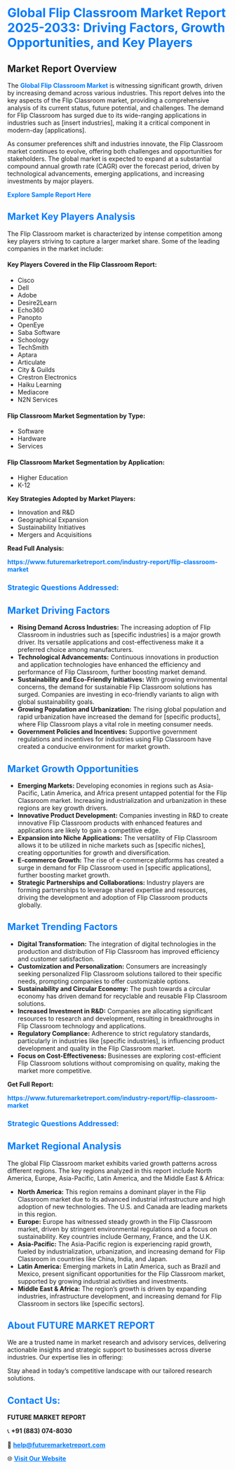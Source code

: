 <h1 style="color: #007BFF;">Global Flip Classroom Market Report 2025-2033: Driving Factors, Growth Opportunities, and Key Players</h1>

<section id="overview">
<h2>Market Report Overview</h2>
<p>The <a href="https://www.futuremarketreport.com/industry-report/flip-classroom-market" style="color: #007BFF; text-decoration: none;"><strong>Global Flip Classroom Market</strong></a> is witnessing significant growth, driven by increasing demand across various industries. This report delves into the key aspects of the Flip Classroom market, providing a comprehensive analysis of its current status, future potential, and challenges. The demand for Flip Classroom has surged due to its wide-ranging applications in industries such as [insert industries], making it a critical component in modern-day [applications].</p>
<p>As consumer preferences shift and industries innovate, the Flip Classroom market continues to evolve, offering both challenges and opportunities for stakeholders. The global market is expected to expand at a substantial compound annual growth rate (CAGR) over the forecast period, driven by technological advancements, emerging applications, and increasing investments by major players.</p>
</section>

<section id="overview">
<p><a href="https://www.futuremarketreport.com/request-sample/reportId=51498" style="color: #007BFF; text-decoration: none;"><strong>Explore Sample Report Here</strong></a></p>
</section>

<section id="key-players">
<h2 style="color: #007BFF;">Market Key Players Analysis</h2>
<p>The Flip Classroom market is characterized by intense competition among key players striving to capture a larger market share. Some of the leading companies in the market include:</p>
<h4>Key Players Covered in the Flip Classroom Report:</h4>
<ul><li>Cisco</li><li>Dell</li><li>Adobe</li><li>Desire2Learn</li><li>Echo360</li><li>Panopto</li><li>OpenEye</li><li>Saba Software</li><li>Schoology</li><li>TechSmith</li><li>Aptara</li><li>Articulate</li><li>City &amp; Guilds</li><li>Crestron Electronics</li><li>Haiku Learning</li><li>Mediacore</li><li>N2N Services</li></ul>
<h4>Flip Classroom Market Segmentation by Type:</h4>
<ul><li>Software</li><li>Hardware</li><li>Services</li></ul>

<h4>Flip Classroom Market Segmentation by Application:</h4>
<ul><li>Higher Education</li><li>K-12</li></ul>
<p><strong>Key Strategies Adopted by Market Players:</strong></p>
<ul>
<li>Innovation and R&D</li>
<li>Geographical Expansion</li>
<li>Sustainability Initiatives</li>
<li>Mergers and Acquisitions</li>
</ul>
</section>

<section>
<p><strong>Read Full Analysis: </strong></p><a href="https://www.futuremarketreport.com/industry-report/flip-classroom-market" style="color: #007BFF; text-decoration: none;"><strong>https://www.futuremarketreport.com/industry-report/flip-classroom-market</strong></a>
<h3 style="color: #007BFF;">Strategic Questions Addressed:</h3>
</section>

<section id="driving-factors">
<h2 style="color: #007BFF;">Market Driving Factors</h2>
<ul>
<li><strong>Rising Demand Across Industries:</strong> The increasing adoption of Flip Classroom in industries such as [specific industries] is a major growth driver. Its versatile applications and cost-effectiveness make it a preferred choice among manufacturers.</li>
<li><strong>Technological Advancements:</strong> Continuous innovations in production and application technologies have enhanced the efficiency and performance of Flip Classroom, further boosting market demand.</li>
<li><strong>Sustainability and Eco-Friendly Initiatives:</strong> With growing environmental concerns, the demand for sustainable Flip Classroom solutions has surged. Companies are investing in eco-friendly variants to align with global sustainability goals.</li>
<li><strong>Growing Population and Urbanization:</strong> The rising global population and rapid urbanization have increased the demand for [specific products], where Flip Classroom plays a vital role in meeting consumer needs.</li>
<li><strong>Government Policies and Incentives:</strong> Supportive government regulations and incentives for industries using Flip Classroom have created a conducive environment for market growth.</li>
</ul>
</section>

<section id="growth-opportunities">
<h2 style="color: #007BFF;">Market Growth Opportunities</h2>
<ul>
<li><strong>Emerging Markets:</strong> Developing economies in regions such as Asia-Pacific, Latin America, and Africa present untapped potential for the Flip Classroom market. Increasing industrialization and urbanization in these regions are key growth drivers.</li>
<li><strong>Innovative Product Development:</strong> Companies investing in R&D to create innovative Flip Classroom products with enhanced features and applications are likely to gain a competitive edge.</li>
<li><strong>Expansion into Niche Applications:</strong> The versatility of Flip Classroom allows it to be utilized in niche markets such as [specific niches], creating opportunities for growth and diversification.</li>
<li><strong>E-commerce Growth:</strong> The rise of e-commerce platforms has created a surge in demand for Flip Classroom used in [specific applications], further boosting market growth.</li>
<li><strong>Strategic Partnerships and Collaborations:</strong> Industry players are forming partnerships to leverage shared expertise and resources, driving the development and adoption of Flip Classroom products globally.</li>
</ul>
</section>

<section id="trending-factors">
<h2 style="color: #007BFF;">Market Trending Factors</h2>
<ul>
<li><strong>Digital Transformation:</strong> The integration of digital technologies in the production and distribution of Flip Classroom has improved efficiency and customer satisfaction.</li>
<li><strong>Customization and Personalization:</strong> Consumers are increasingly seeking personalized Flip Classroom solutions tailored to their specific needs, prompting companies to offer customizable options.</li>
<li><strong>Sustainability and Circular Economy:</strong> The push towards a circular economy has driven demand for recyclable and reusable Flip Classroom solutions.</li>
<li><strong>Increased Investment in R&D:</strong> Companies are allocating significant resources to research and development, resulting in breakthroughs in Flip Classroom technology and applications.</li>
<li><strong>Regulatory Compliance:</strong> Adherence to strict regulatory standards, particularly in industries like [specific industries], is influencing product development and quality in the Flip Classroom market.</li>
<li><strong>Focus on Cost-Effectiveness:</strong> Businesses are exploring cost-efficient Flip Classroom solutions without compromising on quality, making the market more competitive.</li>
</ul>
</section>

<section>
<p><strong>Get Full Report: </strong></p><a href="https://www.futuremarketreport.com/industry-report/flip-classroom-market" style="color: #007BFF; text-decoration: none;"><strong>https://www.futuremarketreport.com/industry-report/flip-classroom-market</strong></a>
<h3 style="color: #007BFF;">Strategic Questions Addressed:</h3>
</section>


<section id="regional-analysis">
<h2 style="color: #007BFF;">Market Regional Analysis</h2>
<p>The global Flip Classroom market exhibits varied growth patterns across different regions. The key regions analyzed in this report include North America, Europe, Asia-Pacific, Latin America, and the Middle East & Africa:</p>
<ul>
<li><strong>North America:</strong> This region remains a dominant player in the Flip Classroom market due to its advanced industrial infrastructure and high adoption of new technologies. The U.S. and Canada are leading markets in this region.</li>
<li><strong>Europe:</strong> Europe has witnessed steady growth in the Flip Classroom market, driven by stringent environmental regulations and a focus on sustainability. Key countries include Germany, France, and the U.K.</li>
<li><strong>Asia-Pacific:</strong> The Asia-Pacific region is experiencing rapid growth, fueled by industrialization, urbanization, and increasing demand for Flip Classroom in countries like China, India, and Japan.</li>
<li><strong>Latin America:</strong> Emerging markets in Latin America, such as Brazil and Mexico, present significant opportunities for the Flip Classroom market, supported by growing industrial activities and investments.</li>
<li><strong>Middle East & Africa:</strong> The region’s growth is driven by expanding industries, infrastructure development, and increasing demand for Flip Classroom in sectors like [specific sectors].</li>
</ul>
</section>

<footer>
<h2 style="color: #007BFF;">About FUTURE MARKET REPORT</h2>
<p>We are a trusted name in market research and advisory services, delivering actionable insights and strategic support to businesses across diverse industries. Our expertise lies in offering:</p>

<p>Stay ahead in today’s competitive landscape with our tailored research solutions.</p>

<h2 style="color: #007BFF;">Contact Us:</h2>
<p><strong>FUTURE MARKET REPORT</strong></p>
<p>📞 <strong>+91 (883) 074-8030</strong></p>
<p>📧 <strong><a href="mailto:help@futuremarketreport.com" style="color: #007BFF;">help@futuremarketreport.com</a></strong></p>
<p>🌐 <strong><a href="https://www.futuremarketreport.com/" style="color: #007BFF;">Visit Our Website</a></strong></p>
</footer>